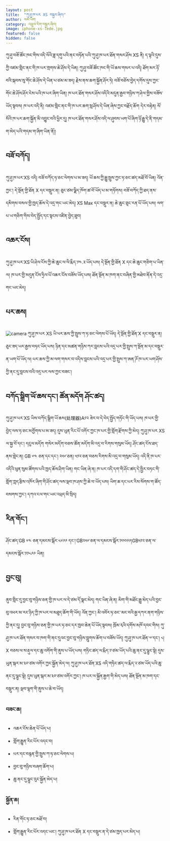 ```yaml
---
layout: post
title:  "ཀུ་ཤུ་ཁ་པར XS བསྐྱར་ཞིབ།"
author: ལམ་ཡིག
category: འཕྲུལ་རིག་བསྐྱར་ཞིབ།
image: iphone-xs-lede.jpg
featured: false
hidden: false
---
```


ཀུ་ཤུ་བཟོ་ཚོང་ཁང་གིས་འདི་ལོའི་ཟླ་དགུ་པའི་ནང་བཏོན་པའི་ཀུ་ཤུ་ཁ་པར་ཐོན་གསར་ཤོས XS ནི། ད་ལྟའི་དུས་ཀྱི་འཛམ་གླིང་ནང་གི་ཁ་པར་གྲགས་ཆེ་ཤོས་དེ་ཡིན། ཀུ་ཤུ་བཟོ་ཚོང་ཁང་གི་ཡོ་ཆས་གསར་པ་འདི། ཐོག་མར་ཉོ་བའི་སྐབས་སུ་གོང་ཆེ་ཤོས་དེ་ཡིན་པ་ཙམ་མ་ཟད། རྗེས་ནས་ཆག་སྐྱོན་ཤོར་ཏེ། བཟོ་བཅོས་བྱེད་དགོས་དུས་ཀྱང་གོང་ཆེ་ཤོས་ཤོར་ངེས་པའི་ཁ་པར་ཞིག་ཡིན། ཁ་པར་ཐོན་གསར་ཤོས་འདིའི་མདུན་རྒྱབ་གཉིས་ཀ་ཤེལ་གྱིས་བཟོས་ཡོད་སྟབས། ཁ་པར་འདི་ནི། འཛམ་གླིང་ནང་གི་ཁ་པར་ཆག་སླ་ཤོས་དེ་ཡིན་ཞེས་ཀྱང་བརྗོད་ཆོག དེར་བརྟེན། སོ་སོའི་ཁ་པར་ཆག་སྐྱོན་མི་འབྱུང་བའི་ཕྱིར་དུ། ཁ་པར་ཐོན་གསར་ཤོས་འདི་ལ་ཤུབས་ཡག་པོ་ཞིག་ཉོ་རྒྱུ་དེ་ནི་གདམ་ག་མེད་པའི་གདམ་ག་ཞིག་ཡིན་ནོ།།

## བཟོ་བཀོད།
ཀུ་ཤུ་ཁ་པར་XS འདི། བཟོ་བཀོད་ཧ་ཅང་ལེགས་པ་མ་ཟད། ཡོ་ཆས་ཀྱི་རྒྱུ་སྤུས་ཀྱང་ཧ་ཅང་ཚད་མཐོ་བོ་ཡིན། འོན་ཀྱང་། དེ་སྔོན་གྱི་ཐོན X དང་བསྡུར་ན། ཅུང་ཙམ་ལྗིད་ཁོག་ཚ་བོ་ཡོད་པ་མ་གཏོགས། བཟོ་བཀོད་ཀྱི་ཐད་ནས་དམིགས་བསལ་གྱི་ཁྱད་ཆོས་དེ་འདྲ་གང་ཡང་མེད། XS Max དང་བསྡུར་ན། ཆེ་ཆུང་ཅུང་རན་པོ་ཡོད་པས། ལག་པ་ཡ་གཅིག་གིས་བེད་སྤྱོད་དང་སྟངས་འཛིན་བྱེད་ཐུབ།

## འཆར་ངོས།
ཀུ་ཤུ་ཁ་པར་XS་ཡི་ཤེལ་ངོས་ཀྱི་ཆེ་ཆུང་ལ་ལི་རྨིད་༡༤.༣་ཡོད་པས།  དེ་སྔོན་གྱི་ཐོན X དང་ཆེ་ཆུང་གཅིག་པ་ཡིན་ལ། ཁ་པར་གྱི་མདུན་ངོས་ཧྲིལ་པོ་འཆར་ངོས་བཟོས་ཡོད་པས། ཐོན་སྔོན་མ་ཁག་ནང་བཞིན་གྱི་མཐེབ་ནོན་དེ་འདྲ་གང་ཡང་མེད། 

## པར་ཆས།
![camera](http://lamyig.com/wp-content/uploads/2018/11/xs-camera-review.jpg)
ཀུ་ཤུ་ཁ་པར XS ཡི་པར་ཆས་ཀྱི་སྤུས་ཀ་ཧ་ཅང་ལེགས་པོ་ཡོད། དེ་སྔོན་གྱི་ཐོན་X དང་བསྡུར་ན། ཅུང་ཟད་ཡར་རྒྱས་བཏང་ཡོད་པས། ཉིན་དང་མཚན་གཉིས་ཀར་བླངས་པའི་འདྲ་པར་གྱི་སྤུས་ཀ་སྔོན་མ་དང་བསྡུར་ན་ཡག་པོ་ཡོད་ལ། པར་ཆས་ཀྱི་མ་ལག་གསར་བ་འདིས་བླངས་པའི་འདྲ་པར་གྱི་སྤུས་ཀ་ཨན་ཌོ་ཁ་པར་ཡག་ཤོས་ཀྱི་ནང་དུ་བླངས་བའི་འདྲ་པར་ལས་ཀྱང་བཟང་།

## བཀོད་སྒྲིག་ཡོ་ཆས་དང་། ཚོན་མདོག  ཤོང་ཚད།
ཀུ་ཤུ་ཁ་པར་XS  ཡིས་བཀོད་སྒྲིག་ཡོ་ཆས(处理器)A༡༢ ཟེར་བ་དེ་བེད་སྤྱོད་གཏོང་གི་ཡོད་པས། ཁ་པར་གྱི་བྱེད་ལས་ཧ་ཅང་མགྱོགས་པ་མ་ཟད། དུས་ཡུན་རིང་པོ་འགོར་ཀྱང་ཁ་པར་གྱི་གློག་རྫོགས་ཀྱི་མེད། ཀུ་ཤུ་ཁ་པར XS ལ་སྐྱ་བོ་དང་། དངུལ་མདོག གསེར་མདོག་བཅས་ཚོན་མདོག་མི་འདྲ་བ་རིགས་གསུམ་ཡོད། ཤོང་ཚད་ངོས་ཐད་ནས་གླེང་ན། GB ༦༤ ཅན་དང་དང་། ༢༥༦་ཅན། ༥༡༢་ཅན་བཅས་རིགས་མི་འདྲ་བ་གསུམ་ཡོད། འདི་ནི་ཁ་པར་འདིའི་ཕུན་སུམ་ཚོགས་པའི་ཁྱད་ཆོས་ཤིག་ཡིན། གང་ཡིན་ཞེ་ན། ཁ་པར་འདི་དག་གི་ཤོང་ཚད་དེ་སྤྱིར་བཏང་གི་གློག་ཀླད་རྩིས་འཁོར་ཞིག་གི་ཤོང་ཚད་ལས་ལྡབ་ཁ་ཤས་ཀྱི་ཆེ་བ་ཡོད་པས། ཡིག་ཆ་དང་པར་རིས་སོགས་ག་ཚོད་བསགས་ཀྱང་། དཀའ་ངལ་གང་ཡང་འཕྲད་མི་སྲིད།

## རིན་གོང་།

ཤོང་ཚད་GB ༦༤ ཅན་དམངས་སྒོར་༨༦༩༩ དང་།་GB༢༥༦་ཅན་ལ་དམངས་སྒོར་༡༠༠༩༩།GB༥༡༢་ཅན་ལ་དམངས་སྒོར་༡༡༨༩༩ ཡིན།

## བྱང་བུ།
ནུབ་གླིང་དུ་བྱང་བུ་གཉིས་ཅན་གྱི་ཁ་པར་ལ་དེ་ཙམ་དོ་སྣང་མེད། གང་ཡིན་ཞེ་ན། མིག་གི་མཐོང་རྒྱུ་མེད་པའི་བྱང་བུ་འཕར་མ་རང་ཉིད་ཀྱི་ཁ་པར་ལ་མཐུད་ཆོག་གི་ཡོད། འོན་ཀྱང་། མི་འབོར་ཧ་ཅང་་མང་བའི་རྒྱ་དཀར་ནག་གཉིས་ཀྱི་ནང་དུ། བྱང་བུ་གཉིས་ཅན་གྱི་ཁ་པར་ཧ་ཅང་དར་ཁྱབ་ཆེན་པོ་ཡོད་སྟབས། ཁྲོམ་རྭའི་དགོས་མཁོ་དབང་གིས། ཀུ་ཤུ་ཁ་པར་ཐོན་གསར་བ་ཁག་གི་ནང་དུའང་བྱང་བུ་གཉིས་བླུགས་ཆོག་པ་བཟོས་ཡོད། ཀུ་ཤུ་ཁ་པར་ཐོན་༧་དང་། ༨། X བཅས་ལ་ས་རྡུལ་དང་ཆུ་འགོག་གི་ནུས་པ་ཡོད་པས། གཏིང་ཚད་ལ་རྨིད་༡་ཙམ་ཡོད་པའི་ཆུ་ནང་དུ་ལྷུང་སྟེ། དུས་ཡུན་སྐར་མ་༣༠་ཙམ་འགོར་ཀྱང་སྐྱོན་མེད་ལ། ཀུ་ཤུ་ཁ་པར་ཐོན་XS འདི་གཏིང་ཚད་ལ་རྨིད་༢་ཙམ་ཡོད་པའི་ཆུ་ནང་དུ་ལྷུང་སྟེ། དུས་ཡུན་སྐར་མ་༣༠་ཙམ་འགོར་ཀྱང་། ཁ་པར་ལ་སྐྱོན་རྒྱག་གི་མེད་པས། ཐོན་སྔོན་མ་ཁག་དང་བསྡུར་ན། ལྡབ་ལྷག་གི་ནུས་པ་ཆེ་བ་ཡོད།

### བཟང་ཆ།
- འཆར་ངོས་ཆེན་པོ་ཡོད་པ།
- གློག་རྒྱུན་རིང་པོར་འདང་བ།
- པར་དང་བརྙན་གྱི་སྤུས་ཀ་ཧ་ཅང་ལེགས་པ།
- བྱང་བུ་གཉིས་བཞག་ཆོག་པ།
- ཆུ་ནང་དུ་ལྷུང་རུང་སྐྱོན་མེད་པ།
### སྐྱོན་ཆ།
- རིན་གོང་ཧ་ཅང་མཐོ་བ།
- གློག་རྒྱུན་རིང་པོར་འདང་ཡང་། ཀུ་ཤུ་ཁ་པར་ཐོན X དང་བསྡུར་ན་དེ་ཙམ་ཁྱད་པར་མེད་པ།